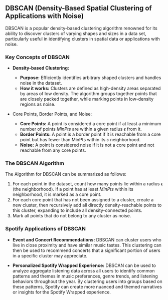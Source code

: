 ## DBSCAN (Density-Based Spatial Clustering of Applications with Noise)

DBSCAN is a popular density-based clustering algorithm renowned for its ability to discover clusters of varying shapes and sizes in a data set, particularly useful in identifying clusters in spatial data or applications with noise.

### Key Concepts of DBSCAN

- **Density-based Clustering:**
    - **Purpose:** Efficiently identifies arbitrary shaped clusters and handles noise in the dataset.
    - **How it works:** Clusters are defined as high-density areas separated by areas of low density. The algorithm groups together points that are closely packed together, while marking points in low-density regions as noise.

- Core Points, Border Points, and Noise:

    - **Core Points:** A point is considered a core point if at least a minimum number of points $MinPts$ are within a given radius $\epsilon$ from it.
    - **Border Points:** A point is a border point if it is reachable from a core point but has fewer than MinPts within its ε neighborhood.
    - **Noise:** A point is considered noise if it is not a core point and not reachable from any core points.


### The DBSCAN Algorithm

The Algorithm for DBSCAN can be summarized as follows:

1. For each point in the dataset, count how many points lie within a radius $\epsilon$ (the neighborhood). If a point has at least $MinPts$ within its neighborhood, it is marked as a core point.
2. For each core point that has not been assigned to a cluster, create a new cluster, then recursively add all directly density-reachable points to this cluster, expanding to include all density-connected points.
3. Mark all points that do not belong to any cluster as noise.

### Spotify Applications of DBSCAN

- **Event and Concert Recommendations:** DBSCAN can cluster users who live in close proximity and have similar music tastes. This clustering can then be used to recommend concerts that a significant portion of users in a specific cluster may appreciate.

- **Personalized Spotify Wrapped Experience:** DBSCAN can be used to analyze aggregate listening data across all users to identify common patterns and themes in music preferences, genre trends, and listening behaviors throughout the year. By clustering users into groups based on these patterns, Spotify can create more nuanced and themed narratives or insights for the Spotify Wrapped experience.